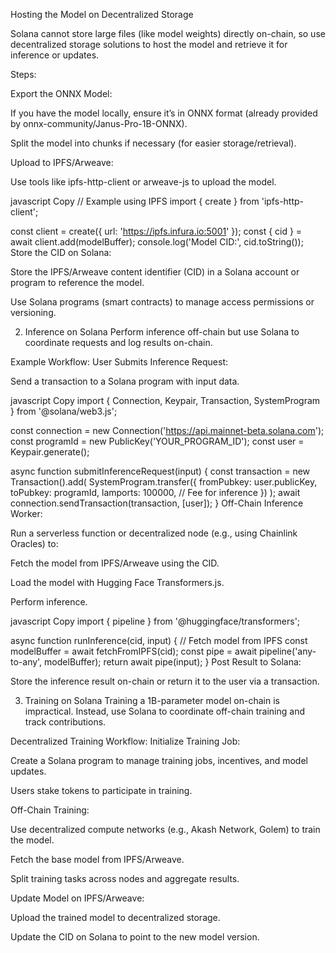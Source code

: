 Hosting the Model on Decentralized Storage

Solana cannot store large files (like model weights) directly on-chain, so use decentralized storage solutions to host the model and retrieve it for inference or updates.

Steps:

Export the ONNX Model:

If you have the model locally, ensure it’s in ONNX format (already provided by onnx-community/Janus-Pro-1B-ONNX).

Split the model into chunks if necessary (for easier storage/retrieval).

Upload to IPFS/Arweave:

Use tools like ipfs-http-client or arweave-js to upload the model.

javascript
Copy
// Example using IPFS
import { create } from 'ipfs-http-client';

const client = create({ url: 'https://ipfs.infura.io:5001' });
const { cid } = await client.add(modelBuffer);
console.log('Model CID:', cid.toString());
Store the CID on Solana:

Store the IPFS/Arweave content identifier (CID) in a Solana account or program to reference the model.

Use Solana programs (smart contracts) to manage access permissions or versioning.

2. Inference on Solana
Perform inference off-chain but use Solana to coordinate requests and log results on-chain.

Example Workflow:
User Submits Inference Request:

Send a transaction to a Solana program with input data.

javascript
Copy
import { Connection, Keypair, Transaction, SystemProgram } from '@solana/web3.js';

const connection = new Connection('https://api.mainnet-beta.solana.com');
const programId = new PublicKey('YOUR_PROGRAM_ID');
const user = Keypair.generate();

async function submitInferenceRequest(input) {
  const transaction = new Transaction().add(
    SystemProgram.transfer({
      fromPubkey: user.publicKey,
      toPubkey: programId,
      lamports: 100000, // Fee for inference
    })
  );
  await connection.sendTransaction(transaction, [user]);
}
Off-Chain Inference Worker:

Run a serverless function or decentralized node (e.g., using Chainlink Oracles) to:

Fetch the model from IPFS/Arweave using the CID.

Load the model with Hugging Face Transformers.js.

Perform inference.

javascript
Copy
import { pipeline } from '@huggingface/transformers';

async function runInference(cid, input) {
  // Fetch model from IPFS
  const modelBuffer = await fetchFromIPFS(cid);
  const pipe = await pipeline('any-to-any', modelBuffer);
  return await pipe(input);
}
Post Result to Solana:

Store the inference result on-chain or return it to the user via a transaction.

3. Training on Solana
Training a 1B-parameter model on-chain is impractical. Instead, use Solana to coordinate off-chain training and track contributions.

Decentralized Training Workflow:
Initialize Training Job:

Create a Solana program to manage training jobs, incentives, and model updates.

Users stake tokens to participate in training.

Off-Chain Training:

Use decentralized compute networks (e.g., Akash Network, Golem) to train the model.

Fetch the base model from IPFS/Arweave.

Split training tasks across nodes and aggregate results.

Update Model on IPFS/Arweave:

Upload the trained model to decentralized storage.

Update the CID on Solana to point to the new model version.
